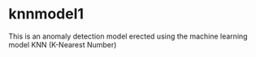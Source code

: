 # knnmodel1
This is an anomaly detection model erected using the machine learning model KNN (K-Nearest Number)
